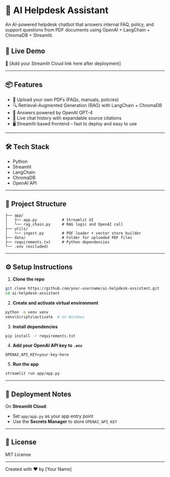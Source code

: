 # 🧠 AI Helpdesk Assistant

An AI-powered helpdesk chatbot that answers internal FAQ, policy, and support questions from PDF documents using OpenAI + LangChain + ChromaDB + Streamlit.

## 🚀 Live Demo

🔗 [Add your Streamlit Cloud link here after deployment]

---

## 📦 Features

- 📎 Upload your own PDFs (FAQs, manuals, policies)
- 🔍 Retrieval-Augmented Generation (RAG) with LangChain + ChromaDB
- 🤖 Answers powered by OpenAI GPT-4
- 💬 Live chat history with expandable source citations
- 🖥️ Streamlit-based frontend – fast to deploy and easy to use

---

## 🛠 Tech Stack

- Python
- Streamlit
- LangChain
- ChromaDB
- OpenAI API

---

## 📁 Project Structure

```
├── app/
│   ├── app.py           # Streamlit UI
│   └── rag_chain.py     # RAG logic and OpenAI call
├── utils/
│   └── ingest.py        # PDF loader + vector store builder
├── data/                # Folder for uploaded PDF files
├── requirements.txt     # Python dependencies
└── .env (excluded)
```

---

## ⚙️ Setup Instructions

1. **Clone the repo**
```bash
git clone https://github.com/your-username/ai-helpdesk-assistant.git
cd ai-helpdesk-assistant
```

2. **Create and activate virtual environment**
```bash
python -m venv venv
venv\Scripts\activate  # on Windows
```

3. **Install dependencies**
```bash
pip install -r requirements.txt
```

4. **Add your OpenAI API key to `.env`**
```dotenv
OPENAI_API_KEY=your-key-here
```

5. **Run the app**
```bash
streamlit run app/app.py
```

---

## 🔐 Deployment Notes

On **Streamlit Cloud**:
- Set `app/app.py` as your app entry point
- Use the **Secrets Manager** to store `OPENAI_API_KEY`

---

## 📄 License

MIT License

---

Created with ❤️ by [Your Name]